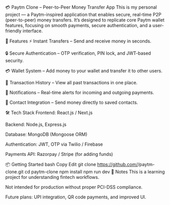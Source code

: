 💳 Paytm Clone – Peer-to-Peer Money Transfer App
This is my personal project — a Paytm-inspired application that enables secure, real-time P2P (peer-to-peer) money transfers. It’s designed to replicate core Paytm wallet features, focusing on smooth payments, secure authentication, and a user-friendly interface.

🚀 Features
⚡ Instant Transfers – Send and receive money in seconds.

🔒 Secure Authentication – OTP verification, PIN lock, and JWT-based security.

💳 Wallet System – Add money to your wallet and transfer it to other users.

📱 Transaction History – View all past transactions in one place.

🔔 Notifications – Real-time alerts for incoming and outgoing payments.

👥 Contact Integration – Send money directly to saved contacts.

🛠 Tech Stack
Frontend: React.js / Next.js

Backend: Node.js, Express.js

Database: MongoDB (Mongoose ORM)

Authentication: JWT, OTP via Twilio / Firebase

Payments API: Razorpay / Stripe (for adding funds)

📦 Getting Started
bash
Copy
Edit
git clone https://github.com/<your-username>/paytm-clone.git
cd paytm-clone
npm install
npm run dev
📌 Notes
This is a learning project for understanding fintech workflows.

Not intended for production without proper PCI-DSS compliance.

Future plans: UPI integration, QR code payments, and improved UI.
